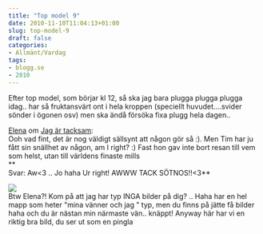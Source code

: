 ```yaml
---
title: "Top model 9"
date: 2010-11-10T11:04:13+01:00
slug: top-model-9
draft: false
categories:
- Allmänt/Vardag
tags:
- blogg.se
- 2010
---
```

Efter top model, som börjar kl 12, så ska jag bara plugga plugga plugga idag.. har så fruktansvärt ont i hela kroppen (speciellt huvudet....svider sönder i ögonen osv) men ska ändå försöka fixa plugg hela dagen..  
  
[Elena](http://elenastyle.blogg.se/) om [Jag är tacksam](http://camillalovgren.blogg.se/2010/november/jag-ar-tacksa.html):  
Ooh vad fint, det är nog väldigt sällsynt att någon gör så :). Men Tim har ju fått sin snällhet av någon, am I right? :) Fast hon gav inte bort resan till vem som helst, utan till världens finaste mills  
**  
Svar: Aw<3 .. Jo haha Ur right! AWWW TACK SÖTNOS!!<3**  
  
![](/assets/images/blogg.se/dsc02029_116466118.jpg)  
Btw Elena?! Kom på att jag har typ INGA bilder på dig? .. Haha har en hel mapp som heter "mina vänner och jag " typ, men du finns på jätte få bilder haha och du är nästan min närmaste vän.. knäppt! Anyway här har vi en riktig bra bild, du ser ut som en pingla